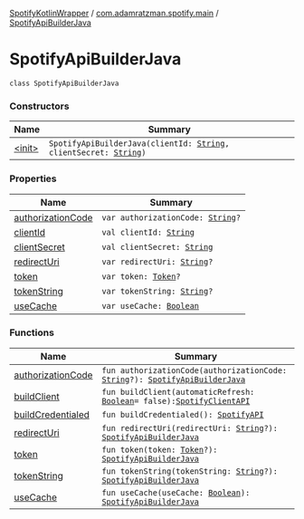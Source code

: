 [SpotifyKotlinWrapper](../../index.md) / [com.adamratzman.spotify.main](../index.md) / [SpotifyApiBuilderJava](./index.md)

# SpotifyApiBuilderJava

`class SpotifyApiBuilderJava`

### Constructors

| Name | Summary |
|---|---|
| [&lt;init&gt;](-init-.md) | `SpotifyApiBuilderJava(clientId: `[`String`](https://kotlinlang.org/api/latest/jvm/stdlib/kotlin/-string/index.html)`, clientSecret: `[`String`](https://kotlinlang.org/api/latest/jvm/stdlib/kotlin/-string/index.html)`)` |

### Properties

| Name | Summary |
|---|---|
| [authorizationCode](authorization-code.md) | `var authorizationCode: `[`String`](https://kotlinlang.org/api/latest/jvm/stdlib/kotlin/-string/index.html)`?` |
| [clientId](client-id.md) | `val clientId: `[`String`](https://kotlinlang.org/api/latest/jvm/stdlib/kotlin/-string/index.html) |
| [clientSecret](client-secret.md) | `val clientSecret: `[`String`](https://kotlinlang.org/api/latest/jvm/stdlib/kotlin/-string/index.html) |
| [redirectUri](redirect-uri.md) | `var redirectUri: `[`String`](https://kotlinlang.org/api/latest/jvm/stdlib/kotlin/-string/index.html)`?` |
| [token](token.md) | `var token: `[`Token`](../../com.adamratzman.spotify.utils/-token/index.md)`?` |
| [tokenString](token-string.md) | `var tokenString: `[`String`](https://kotlinlang.org/api/latest/jvm/stdlib/kotlin/-string/index.html)`?` |
| [useCache](use-cache.md) | `var useCache: `[`Boolean`](https://kotlinlang.org/api/latest/jvm/stdlib/kotlin/-boolean/index.html) |

### Functions

| Name | Summary |
|---|---|
| [authorizationCode](authorization-code.md) | `fun authorizationCode(authorizationCode: `[`String`](https://kotlinlang.org/api/latest/jvm/stdlib/kotlin/-string/index.html)`?): `[`SpotifyApiBuilderJava`](./index.md) |
| [buildClient](build-client.md) | `fun buildClient(automaticRefresh: `[`Boolean`](https://kotlinlang.org/api/latest/jvm/stdlib/kotlin/-boolean/index.html)` = false): `[`SpotifyClientAPI`](../-spotify-client-a-p-i/index.md) |
| [buildCredentialed](build-credentialed.md) | `fun buildCredentialed(): `[`SpotifyAPI`](../-spotify-a-p-i/index.md) |
| [redirectUri](redirect-uri.md) | `fun redirectUri(redirectUri: `[`String`](https://kotlinlang.org/api/latest/jvm/stdlib/kotlin/-string/index.html)`?): `[`SpotifyApiBuilderJava`](./index.md) |
| [token](token.md) | `fun token(token: `[`Token`](../../com.adamratzman.spotify.utils/-token/index.md)`?): `[`SpotifyApiBuilderJava`](./index.md) |
| [tokenString](token-string.md) | `fun tokenString(tokenString: `[`String`](https://kotlinlang.org/api/latest/jvm/stdlib/kotlin/-string/index.html)`?): `[`SpotifyApiBuilderJava`](./index.md) |
| [useCache](use-cache.md) | `fun useCache(useCache: `[`Boolean`](https://kotlinlang.org/api/latest/jvm/stdlib/kotlin/-boolean/index.html)`): `[`SpotifyApiBuilderJava`](./index.md) |
